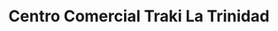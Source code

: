 ---
title: "Centro Comercial Traki La Trinidad"
url: /caracas/centro-comercial-traki-la-trinidad/
shop: grandes almacenes
---